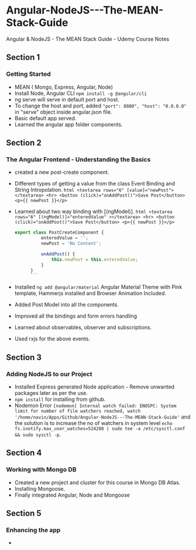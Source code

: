 # Angular-NodeJS---The-MEAN-Stack-Guide

Angular &amp; NodeJS - The MEAN Stack Guide - Udemy Course Notes

## Section 1

### Getting Started

- MEAN ( Mongo, Express, Angular, Node)
- Install Node, Angular CLI `npm install -g @angular/cli`
- ng serve will serve in default port and host.
- To change the host and port, added `"port": 8080", "host": "0.0.0.0"` in "serve" object inside angular.json file.
- Basic default app served.
- Learned the angular app folder components.

## Section 2

### The Angular Frontend - Understanding the Basics

- created a new post-create component.
- Different types of getting a value from the class Event Binding and String Intropolation.
  `html <textarea rows="6" [value]="newPost"></textarea> <hr> <button (click)="onAddPost()">Save Post</button> <p>{{ newPost }}</p>`
- Learned about two way binding with [(ngModel)].
  `html <textarea rows="6" [(ngModel)]="enteredValue" ></textarea> <hr> <button (click)="onAddPost()">Save Post</button> <p>{{ newPost }}</p>`

  ````ts
  export class PostCreateComponent {
      	    enteredValue = '';
      	    newPost = 'No Content';

      	    onAddPost() {
      	        this.newPost = this.enteredValue;
      	    }
      	}
      	```
  ````

- Installed `ng add @angular/material` Angular Material Theme with Pink template, Hammerjs installed and Browser Animation Included.
- Added Post Model into all the components.
- Improved all the bindings and form errors handling
- Learned about observables, observer and subscriptions.
- Used rxjs for the above events.

## Section 3

### Adding NodeJS to our Project

- Installed Express generated Node application - Remove unwanted packages later as per the use.
- `npm install` for installing from github.
- Nodemon Error `[nodemon] Internal watch failed: ENOSPC: System limit for number of file watchers reached, watch '/home/navin/Apps/Github/Angular-NodeJS---The-MEAN-Stack-Guide'` and the solution is to increase the no of watchers in system level `echo fs.inotify.max_user_watches=524288 | sudo tee -a /etc/sysctl.conf && sudo sysctl -p`.

## Section 4

### Working with Mongo DB

- Created a new project and cluster for this course in Mongo DB Atlas.
- Installing Mongoose.
- Finally integrated Angular, Node and Mongoose

## Section 5

### Enhancing the app

-
